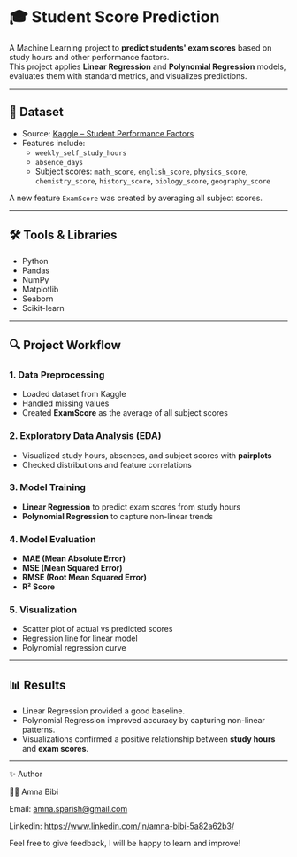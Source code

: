 # 🎓 Student Score Prediction

A Machine Learning project to **predict students' exam scores** based on study hours and other performance factors.  
This project applies **Linear Regression** and **Polynomial Regression** models, evaluates them with standard metrics, and visualizes predictions.

---

## 📂 Dataset
- Source: [Kaggle – Student Performance Factors](https://www.kaggle.com/)  
- Features include:
  - `weekly_self_study_hours`
  - `absence_days`
  - Subject scores: `math_score`, `english_score`, `physics_score`, `chemistry_score`, `history_score`, `biology_score`, `geography_score`

A new feature `ExamScore` was created by averaging all subject scores.

---

## 🛠️ Tools & Libraries
- Python  
- Pandas  
- NumPy  
- Matplotlib  
- Seaborn  
- Scikit-learn  

---

## 🔍 Project Workflow

### 1. Data Preprocessing
- Loaded dataset from Kaggle  
- Handled missing values  
- Created **ExamScore** as the average of all subject scores  

### 2. Exploratory Data Analysis (EDA)
- Visualized study hours, absences, and subject scores with **pairplots**  
- Checked distributions and feature correlations  

### 3. Model Training
- **Linear Regression** to predict exam scores from study hours  
- **Polynomial Regression** to capture non-linear trends  

### 4. Model Evaluation
- **MAE (Mean Absolute Error)**  
- **MSE (Mean Squared Error)**  
- **RMSE (Root Mean Squared Error)**  
- **R² Score**  

### 5. Visualization
- Scatter plot of actual vs predicted scores  
- Regression line for linear model  
- Polynomial regression curve  

---

## 📊 Results
- Linear Regression provided a good baseline.  
- Polynomial Regression improved accuracy by capturing non-linear patterns.  
- Visualizations confirmed a positive relationship between **study hours** and **exam scores**.

---

✨ Author

👩‍💻 Amna Bibi

Email: amna.sparish@gmail.com

Linkedin: https://www.linkedin.com/in/amna-bibi-5a82a62b3/

Feel free to give feedback, I will be happy to learn and improve!
